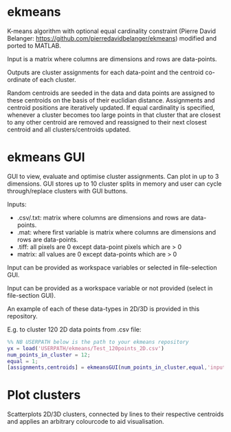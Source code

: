 # ekmeans
K-means algorithm with optional equal cardinality constraint (Pierre David Belanger: https://github.com/pierredavidbelanger/ekmeans) modified and ported to MATLAB.

Input is a matrix where columns are dimensions and rows are data-points.

Outputs are cluster assignments for each data-point and the centroid co-ordinate of each cluster.

Random centroids are seeded in the data and data points are assigned to these centroids on the basis of their euclidian distance. Assignments and centroid positions are iteratively updated. If equal cardinality is specified, whenever a cluster becomes too large points in that cluster that are closest to any other centroid are removed and reassigned to their next closest centroid and all clusters/centroids updated.

# ekmeans GUI
GUI to view, evaluate and optimise cluster assignments. Can plot in up to 3 dimensions. GUI stores up to 10 cluster splits in memory and user can cycle through/replace clusters with GUI buttons.

Inputs:
- .csv/.txt: matrix where columns are dimensions and rows are data-points.
- .mat: where first variable is matrix where columns are dimensions and rows are data-points.
- .tiff: all pixels are 0 except data-point pixels which are > 0
- matrix: all values are 0 except data-points which are > 0

Input can be provided as workspace variables or selected in file-selection GUI.

Input can be provided as a workspace variable or not provided (select in file-section GUI).

An example of each of these data-types in 2D/3D is provided in this repository.

E.g. to cluster 120 2D data points from .csv file:

```matlab
%% NB USERPATH below is the path to your ekmeans repository
yx = load('USERPATH/ekmeans/Test_120points_2D.csv')
num_points_in_cluster = 12;
equal = 1;
[assignments,centroids] = ekmeansGUI(num_points_in_cluster,equal,'input',yx);
```

# Plot clusters
Scatterplots 2D/3D clusters, connected by lines to their respective centroids and applies an arbitrary colourcode to aid visualisation.
